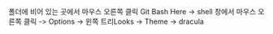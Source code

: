 
폴더에 비어 있는 곳에서 마우스 오른쪽 클릭 Git Bash Here -> shell 창에서 마우스 오른쪽 클릭 -> Options -> 윈쪽 트리Looks -> Theme -> dracula
